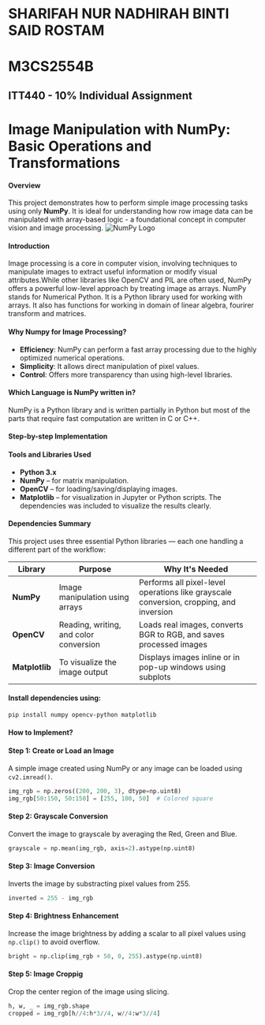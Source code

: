 # SHARIFAH NUR NADHIRAH BINTI SAID ROSTAM
# M3CS2554B
## ITT440 - 10% Individual Assignment
# Image Manipulation with NumPy: Basic Operations and Transformations
#### Overview
This project demonstrates how to perform simple image processing tasks using only **NumPy**. It is ideal for understanding how row image data can be manipulated with array-based logic - a foundational concept in computer vision and image processing.
![NumPy Logo](https://github.com/user-attachments/assets/f17d4a63-b2c1-42ea-a5bb-9c53044f8956)
#### Introduction
Image processing is a core in computer vision, involving techniques to manipulate images to extract useful information or modify visual attributes.While other libraries like OpenCV and PIL are often used, NumPy offers a powerful low-level approach by treating image as arrays. NumPy stands for Numerical Python. It is a Python library used for working with arrays. It also has functions for working in domain of linear algebra, fourirer transform and matrices.
#### Why Numpy for Image Processing?
- **Efficiency**: NumPy can perform a fast array processing due to the highly optimized numerical operations.
- **Simplicity**: It allows direct manipulation of pixel values.
- **Control**: Offers more transparency than using high-level libraries.
#### Which Language is NumPy written in?
NumPy is a Python library and is written partially in Python but most of the parts that require fast computation are written in C or C++.
#### Step-by-step Implementation
#### Tools and Libraries Used
- **Python 3.x**
- **NumPy** – for matrix manipulation.
- **OpenCV** – for loading/saving/displaying images.
- **Matplotlib** – for visualization in Jupyter or Python scripts.
The dependencies was included to visualize the results clearly.
#### Dependencies Summary

This project uses three essential Python libraries — each one handling a different part of the workflow:

| Library         | Purpose                               | Why It's Needed |
|----------------|----------------------------------------|------------------|
| **NumPy**       | Image manipulation using arrays        | Performs all pixel-level operations like grayscale conversion, cropping, and inversion |
| **OpenCV**      | Reading, writing, and color conversion | Loads real images, converts BGR to RGB, and saves processed images |
| **Matplotlib**  | To visualize the image output          | Displays images inline or in pop-up windows using subplots |

#### Install dependencies using:
```bash
pip install numpy opencv-python matplotlib
```
#### How to Implement?
#### Step 1: Create or Load an Image
A simple image created using NumPy or any image can be loaded using `cv2.imread()`.
```python
img_rgb = np.zeros((200, 200, 3), dtype=np.uint8)
img_rgb[50:150, 50:150] = [255, 100, 50]  # Colored square
```
#### Step 2: Grayscale Conversion
Convert the image to grayscale by averaging the Red, Green and Blue.
```python
grayscale = np.mean(img_rgb, axis=2).astype(np.uint8)
```
#### Step 3: Image Conversion
Inverts the image by substracting pixel values from 255.
```python
inverted = 255 - img_rgb
```
#### Step 4: Brightness Enhancement
Increase the image brightness by adding a scalar to all pixel values using `np.clip()` to avoid overflow.
```python
bright = np.clip(img_rgb + 50, 0, 255).astype(np.uint8)
```
#### Step 5: Image Croppig
Crop the center region of the image using slicing.
```python
h, w, _ = img_rgb.shape
cropped = img_rgb[h//4:h*3//4, w//4:w*3//4]
```











